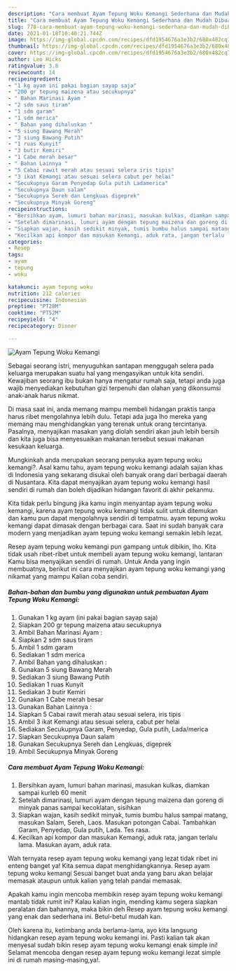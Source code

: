 ```yaml
---
description: "Cara membuat Ayam Tepung Woku Kemangi Sederhana dan Mudah Dibuat"
title: "Cara membuat Ayam Tepung Woku Kemangi Sederhana dan Mudah Dibuat"
slug: 778-cara-membuat-ayam-tepung-woku-kemangi-sederhana-dan-mudah-dibuat
date: 2021-01-18T10:40:21.744Z
image: https://img-global.cpcdn.com/recipes/dfd1954676a3e3b2/680x482cq70/ayam-tepung-woku-kemangi-foto-resep-utama.jpg
thumbnail: https://img-global.cpcdn.com/recipes/dfd1954676a3e3b2/680x482cq70/ayam-tepung-woku-kemangi-foto-resep-utama.jpg
cover: https://img-global.cpcdn.com/recipes/dfd1954676a3e3b2/680x482cq70/ayam-tepung-woku-kemangi-foto-resep-utama.jpg
author: Leo Hicks
ratingvalue: 3.8
reviewcount: 14
recipeingredient:
- "1 kg ayam ini pakai bagian sayap saja"
- "200 gr tepung maizena atau secukupnya"
- " Bahan Marinasi Ayam "
- "2 sdm saus tiram"
- "1 sdm garam"
- "1 sdm merica"
- " Bahan yang dihaluskan "
- "5 siung Bawang Merah"
- "3 siung Bawang Putih"
- "1 ruas Kunyit"
- "3 butir Kemiri"
- "1 Cabe merah besar"
- " Bahan Lainnya "
- "5 Cabai rawit merah atau sesuai selera iris tipis"
- "3 ikat Kemangi atau sesuai selera cabut per helai"
- "Secukupnya Garam Penyedap Gula putih Ladamerica"
- "Secukupnya Daun salam"
- "Secukupnya Sereh dan Lengkuas digeprek"
- "Secukupnya Minyak Goreng"
recipeinstructions:
- "Bersihkan ayam, lumuri bahan marinasi, masukan kulkas, diamkan sampai kurleb 60 menit"
- "Setelah dimarinasi, lumuri ayam dengan tepung maizena dan goreng di minyak panas sampai kecoklatan, sisihkan"
- "Siapkan wajan, kasih sedikit minyak, tumis bumbu halus sampai matang, masukan Salam, Sereh, Laos. Masukan potongan Cabai. Tambahkan Garam, Penyedap, Gula putih, Lada. Tes rasa."
- "Kecilkan api kompor dan masukan Kemangi, aduk rata, jangan terlalu lama. Masukan ayam, aduk rata."
categories:
- Resep
tags:
- ayam
- tepung
- woku

katakunci: ayam tepung woku 
nutrition: 212 calories
recipecuisine: Indonesian
preptime: "PT28M"
cooktime: "PT52M"
recipeyield: "4"
recipecategory: Dinner

---
```



![Ayam Tepung Woku Kemangi](https://img-global.cpcdn.com/recipes/dfd1954676a3e3b2/680x482cq70/ayam-tepung-woku-kemangi-foto-resep-utama.jpg)

Sebagai seorang istri, menyuguhkan santapan menggugah selera pada keluarga merupakan suatu hal yang mengasyikan untuk kita sendiri. Kewajiban seorang ibu bukan hanya mengatur rumah saja, tetapi anda juga wajib menyediakan kebutuhan gizi terpenuhi dan olahan yang dikonsumsi anak-anak harus nikmat.

Di masa  saat ini, anda memang mampu membeli hidangan praktis tanpa harus ribet mengolahnya lebih dulu. Tetapi ada juga lho mereka yang memang mau menghidangkan yang terenak untuk orang tercintanya. Pasalnya, menyajikan masakan yang diolah sendiri akan jauh lebih bersih dan kita juga bisa menyesuaikan makanan tersebut sesuai makanan kesukaan keluarga. 



Mungkinkah anda merupakan seorang penyuka ayam tepung woku kemangi?. Asal kamu tahu, ayam tepung woku kemangi adalah sajian khas di Indonesia yang sekarang disukai oleh banyak orang dari berbagai daerah di Nusantara. Kita dapat menyajikan ayam tepung woku kemangi hasil sendiri di rumah dan boleh dijadikan hidangan favorit di akhir pekanmu.

Kita tidak perlu bingung jika kamu ingin menyantap ayam tepung woku kemangi, karena ayam tepung woku kemangi tidak sulit untuk ditemukan dan kamu pun dapat mengolahnya sendiri di tempatmu. ayam tepung woku kemangi dapat dimasak dengan berbagai cara. Saat ini sudah banyak cara modern yang menjadikan ayam tepung woku kemangi semakin lebih lezat.

Resep ayam tepung woku kemangi pun gampang untuk dibikin, lho. Kita tidak usah ribet-ribet untuk membeli ayam tepung woku kemangi, lantaran Kamu bisa menyajikan sendiri di rumah. Untuk Anda yang ingin membuatnya, berikut ini cara menyajikan ayam tepung woku kemangi yang nikamat yang mampu Kalian coba sendiri.

<!--inarticleads1-->

##### Bahan-bahan dan bumbu yang digunakan untuk pembuatan Ayam Tepung Woku Kemangi:

1. Gunakan 1 kg ayam (ini pakai bagian sayap saja)
1. Siapkan 200 gr tepung maizena atau secukupnya
1. Ambil  Bahan Marinasi Ayam :
1. Siapkan 2 sdm saus tiram
1. Ambil 1 sdm garam
1. Sediakan 1 sdm merica
1. Ambil  Bahan yang dihaluskan :
1. Gunakan 5 siung Bawang Merah
1. Sediakan 3 siung Bawang Putih
1. Sediakan 1 ruas Kunyit
1. Sediakan 3 butir Kemiri
1. Gunakan 1 Cabe merah besar
1. Gunakan  Bahan Lainnya :
1. Siapkan 5 Cabai rawit merah atau sesuai selera, iris tipis
1. Ambil 3 ikat Kemangi atau sesuai selera, cabut per helai
1. Sediakan Secukupnya Garam, Penyedap, Gula putih, Lada/merica
1. Siapkan Secukupnya Daun salam
1. Gunakan Secukupnya Sereh dan Lengkuas, digeprek
1. Ambil Secukupnya Minyak Goreng




<!--inarticleads2-->

##### Cara membuat Ayam Tepung Woku Kemangi:

1. Bersihkan ayam, lumuri bahan marinasi, masukan kulkas, diamkan sampai kurleb 60 menit
1. Setelah dimarinasi, lumuri ayam dengan tepung maizena dan goreng di minyak panas sampai kecoklatan, sisihkan
1. Siapkan wajan, kasih sedikit minyak, tumis bumbu halus sampai matang, masukan Salam, Sereh, Laos. Masukan potongan Cabai. Tambahkan Garam, Penyedap, Gula putih, Lada. Tes rasa.
1. Kecilkan api kompor dan masukan Kemangi, aduk rata, jangan terlalu lama. Masukan ayam, aduk rata.




Wah ternyata resep ayam tepung woku kemangi yang lezat tidak ribet ini enteng banget ya! Kita semua dapat menghidangkannya. Resep ayam tepung woku kemangi Sesuai banget buat anda yang baru akan belajar memasak ataupun untuk kalian yang telah pandai memasak.

Apakah kamu ingin mencoba membikin resep ayam tepung woku kemangi mantab tidak rumit ini? Kalau kalian ingin, mending kamu segera siapkan peralatan dan bahannya, maka bikin deh Resep ayam tepung woku kemangi yang enak dan sederhana ini. Betul-betul mudah kan. 

Oleh karena itu, ketimbang anda berlama-lama, ayo kita langsung hidangkan resep ayam tepung woku kemangi ini. Pasti kalian tak akan menyesal sudah bikin resep ayam tepung woku kemangi enak simple ini! Selamat mencoba dengan resep ayam tepung woku kemangi lezat simple ini di rumah masing-masing,ya!.

